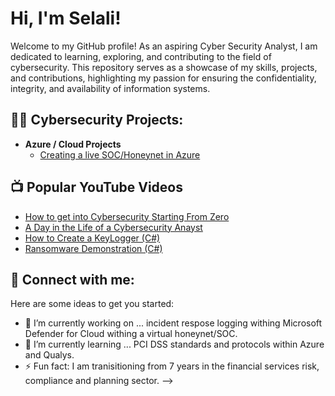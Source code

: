 <h1>Hi, I'm Selali! </h1> Welcome to my GitHub profile! As an aspiring Cyber Security Analyst, I am dedicated to learning, exploring, and contributing to the field of cybersecurity. This repository serves as a showcase of my skills, projects, and contributions, highlighting my passion for ensuring the confidentiality, integrity, and availability of information systems.

<h2>👨‍💻 Cybersecurity Projects:</h2>

- <b>Azure / Cloud Projects </b>
  - [Creating a live SOC/Honeynet in Azure](https://github.com/selalikalevor/Azure-SOC)

<h2>📺 Popular YouTube Videos</h2>

- [How to get into Cybersecurity Starting From Zero](https://www.youtube.com/watch?v=a83ASGn_V_s)
- [A Day in the Life of a Cybersecurity Anayst](https://www.youtube.com/watch?v=uHy3oM7NnoU)
- [How to Create a KeyLogger (C#)](https://www.youtube.com/watch?v=N-L9hklSlNk)
- [Ransomware Demonstration (C#)](https://www.youtube.com/watch?v=OfvdQeh79s0)

<h2> 🤳 Connect with me:</h2>

[linkedin]: https://linkedin.com/in/selali-kalevor

Here are some ideas to get you started:

- 🔭 I’m currently working on ... incident respose logging withing Microsoft Defender for Cloud withing a virtual honeynet/SOC. 
- 🌱 I’m currently learning ... PCI DSS standards and protocols within Azure and Qualys.
- ⚡ Fun fact: I am tranisitioning from 7 years in the financial services risk, compliance and planning sector.
-->
